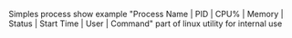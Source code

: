Simples process show example 
"Process Name | PID | CPU% | Memory | Status | Start Time | User | Command"
part of linux utility for internal use
